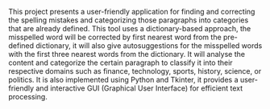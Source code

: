  This project presents a user-friendly application for finding and 
correcting the spelling mistakes and categorizing those paragraphs into categories 
that are already defined. This tool uses a dictionary-based approach, the 
misspelled word will be corrected by first nearest word from the pre-defined 
dictionary, it will also give autosuggestions for the misspelled words with the 
first three nearest words from the dictionary. It will analyse the content and 
categorize the certain paragraph to classify it into their respective domains such 
as finance, technology, sports, history, science, or politics. It is also implemented 
using Python and Tkinter, it provides a user-friendly and interactive GUI 
(Graphical User Interface) for efficient text processing.

